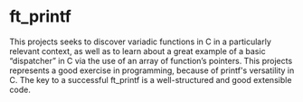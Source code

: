 # ft_printf

This projects seeks to discover variadic functions in C in a particularly relevant context, as well as to learn about a great example of a basic “dispatcher” in C via the use of an array of function’s pointers. This projects represents a good exercise in programming, because of printf's versatility in C. The key to a successful ft_printf is a well-structured and good extensible code.


